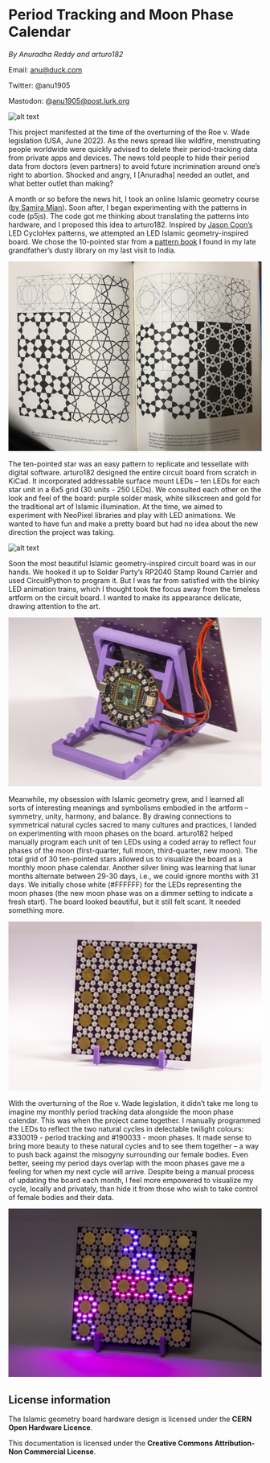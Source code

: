 # Period Tracking and Moon Phase Calendar

_By Anuradha Reddy and arturo182_

Email: anu@duck.com

Twitter: @anu1905

Mastodon: @anu1905@post.lurk.org

![alt text](./Islamic_geometry.gif)

This project manifested at the time of the overturning of the Roe v. Wade legislation (USA, June 2022). As the news spread like wildfire, menstruating people worldwide were quickly advised to delete their period-tracking data from private apps and devices. The news told people to hide their period data from doctors (even partners) to avoid future incrimination around one’s right to abortion. Shocked and angry, I [Anuradha] needed an outlet, and what better outlet than making?
  
A month or so before the news hit, I took an online Islamic geometry course ([by Samira Mian](https://www.samiramian.uk/)). Soon after, I began experimenting with the patterns in code (p5js). The code got me thinking about translating the patterns into hardware, and I proposed this idea to arturo182. Inspired by [Jason Coon’s](https://twitter.com/jasoncoon_/status/1589403833910063104?s=20) LED CycloHex patterns, we attempted an LED Islamic geometry-inspired board. We chose the 10-pointed star from a [pattern book](https://www.amazon.com/Islamic-Designs-Artists-Craftspeople-Pictorial/dp/048625819X) I found in my late grandfather’s dusty library on my last visit to India.

![alt text](./Islamic_geometry_5.jpg)

The ten-pointed star was an easy pattern to replicate and tessellate with digital software. arturo182 designed the entire circuit board from scratch in KiCad. It incorporated addressable surface mount LEDs – ten LEDs for each star unit in a 6x5 grid (30 units - 250 LEDs). We consulted each other on the look and feel of the board: purple solder mask, white silkscreen and gold for the traditional art of Islamic illumination. At the time, we aimed to experiment with NeoPixel libraries and play with LED animations. We wanted to have fun and make a pretty board but had no idea about the new direction the project was taking.

![alt text](./Islamic_geometry_4.jpg)
 
Soon the most beautiful Islamic geometry-inspired circuit board was in our hands. We hooked it up to Solder Party’s RP2040 Stamp Round Carrier and used CircuitPython to program it. But I was far from satisfied with the blinky LED animation trains, which I thought took the focus away from the timeless artform on the circuit board. I wanted to make its appearance delicate, drawing attention to the art. 

![alt text](./Islamic_geometry_3.jpg)

Meanwhile, my obsession with Islamic geometry grew, and I learned all sorts of interesting meanings and symbolisms embodied in the artform – symmetry, unity, harmony, and balance. By drawing connections to symmetrical natural cycles sacred to many cultures and practices, I landed on experimenting with moon phases on the board. arturo182 helped manually program each unit of ten LEDs using a coded array to reflect four phases of the moon (first-quarter, full moon, third-quarter, new moon). The total grid of 30 ten-pointed stars allowed us to visualize the board as a monthly moon phase calendar. Another silver lining was learning that lunar months alternate between 29-30 days, i.e., we could ignore months with 31 days. We initially chose white (#FFFFFF) for the LEDs representing the moon phases (the new moon phase was on a dimmer setting to indicate a fresh start). The board looked beautiful, but it still felt scant. It needed something more.

![alt text](./Islamic_geometry_2.jpg)
  
With the overturning of the Roe v. Wade legislation, it didn’t take me long to imagine my monthly period tracking data alongside the moon phase calendar. This was when the project came together. I manually programmed the LEDs to reflect the two natural cycles in delectable twilight colours: #330019 - period tracking and #190033 - moon phases. It made sense to bring more beauty to these natural cycles and to see them together – a way to push back against the misogyny surrounding our female bodies. Even better, seeing my period days overlap with the moon phases gave me a feeling for when my next cycle will arrive. Despite being a manual process of updating the board each month, I feel more empowered to visualize my cycle, locally and privately, than hide it from those who wish to take control of female bodies and their data. 

![alt text](./Islamic_geometry_1.jpg)

## License information
The Islamic geometry board hardware design is licensed under the **CERN Open Hardware Licence**.

This documentation is licensed under the **Creative Commons Attribution-Non Commercial License**.
